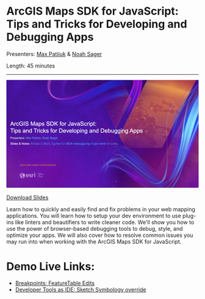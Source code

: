 # ArcGIS Maps SDK for JavaScript: Tips and Tricks for Developing and Debugging Apps

Presenters: [Max Patiiuk](https://github.com/maxpatiiuk) &
[Noah Sager](https://github.com/NoashX)

Length: 45 minutes

---

[![Debugging Tips and Tricks Title Slide](./header-slide.jpg)](https://github.com/banuelosj/DevSummit-presentation/blob/main/2024/debugging-tips-and-tricks/slides.pdf?raw=true)

[Download Slides](https://github.com/banuelosj/DevSummit-presentation/blob/main/2024/debugging-tips-and-tricks/slides.pdf?raw=true)

Learn how to quickly and easily find and fix problems in your web mapping
applications. You will learn how to setup your dev environment to use plug-ins
like linters and beautifiers to write cleaner code. We'll show you how to use
the power of browser-based debugging tools to debug, style, and optimize your
apps. We will also cover how to resolve common issues you may run into when
working with the ArcGIS Maps SDK for JavaScript.

# Demo Live Links:

- [Breakpoints: FeatureTable Edits](https://banuelosj.github.io/DevSummit-presentation/2023/debugging-tips-and-tricks/demos/feature-table-edits)
- [Developer Tools as IDE: Sketch Symbology override](https://banuelosj.github.io/DevSummit-presentation/2023/debugging-tips-and-tricks/demos/sketch-geometries-custom)
